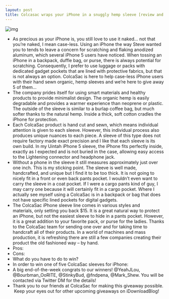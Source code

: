 ```yaml
---
layout: post
title: Colcasac wraps your iPhone in a snuggly hemp sleeve [review and giveaway]
---
```

![img](http://media.idownloadblog.com/wp-content/uploads/2012/10/ColcaSac.png)
* As precious as your iPhone is, you still love to use it naked… not that you’re naked, I mean case-less. Using an iPhone the way Steve wanted you to tends to leave a concern for scratching and flaking anodized aluminum, which several iPhone 5 users have noticed. When tossing an iPhone in a backpack, duffle bag, or purse, there is always potential for scratching. Consequently, I prefer to use luggage or packs with dedicated gadget pockets that are lined with protective fabrics, but that is not always an option. ColcaSac is here to help case-less iPhone users with their hand sewn organic, hemp sleeves and we’re here to give away 5 of them…
* The company prides itself for using smart materials and healthy products to provide minimalist design. The organic hemp is easily degradable and provides a warmer experience than neoprene or plastic. The outside of the sleeve is similar to a burlap coffee bag, but much softer thanks to the natural hemp. Inside a thick, soft cotton cradles the iPhone for protection.
* Each ColcaSac product is hand cut and sewn, which means individual attention is given to each sleeve. However, this individual process also produces unique nuances to each piece. A sleeve of this type does not require factory made exact precision and I like that each sleeve is its own build. In my Uintah iPhone 5 sleeve, the iPhone fits perfectly inside, exactly as I expected and is not buried in the case, allowing easy access to the Lightening connector and headphone jack.
* Without a phone in the sleeve it still measures approximately just over one inch. This is my sticking point. The sleeve is well made, handcrafted, and unique but I find it to be too thick. It is not going to nicely fit in a front or even back pants pocket. I wouldn’t even want to carry the sleeve in a coat pocket. If I were a cargo pants kind of guy, I may carry one because it will certainly fit in a cargo pocket. Where I actually see myself using a ColcaSac is in a backpack or bag that does not have specific lined pockets for digital gadgets.
* The ColcaSac iPhone sleeve line comes in various styles and materials, only setting you back $15. It is a great natural way to protect an iPhone, but not the easiest sleeve to hide in a pants pocket. However, it is a great addition to your favorite pack, or purse for the ladies. Thanks to the ColcaSac team for sending one over and for taking time to handcraft all of their products. In a world of machines and mass production, it is refreshing there are still a few companies creating their product the old fashioned way – by hand.
* Pros:
* Cons:
* What do you have to do to win?
* In order to win one of five ColcaSac sleeves for iPhone:
* A big end-of-the-week congrats to our winners! @YeahJLou, @Bourbman_OoRITE, @StinkyBud, @fndpena, @Mark_Shew. You will be contacted via Twitter DM for the details!
* Thank you to our friends at ColcaSac for making this giveaway possible.  Keep your eyes out for other upcoming giveaways on iDownloadBlog!

